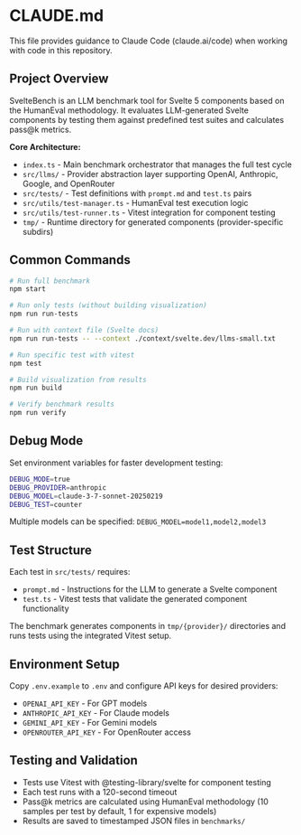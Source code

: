 # CLAUDE.md

This file provides guidance to Claude Code (claude.ai/code) when working with code in this repository.

## Project Overview

SvelteBench is an LLM benchmark tool for Svelte 5 components based on the HumanEval methodology. It evaluates LLM-generated Svelte components by testing them against predefined test suites and calculates pass@k metrics.

**Core Architecture:**
- `index.ts` - Main benchmark orchestrator that manages the full test cycle
- `src/llms/` - Provider abstraction layer supporting OpenAI, Anthropic, Google, and OpenRouter
- `src/tests/` - Test definitions with `prompt.md` and `test.ts` pairs
- `src/utils/test-manager.ts` - HumanEval test execution logic
- `src/utils/test-runner.ts` - Vitest integration for component testing
- `tmp/` - Runtime directory for generated components (provider-specific subdirs)

## Common Commands

```bash
# Run full benchmark
npm start

# Run only tests (without building visualization)
npm run run-tests

# Run with context file (Svelte docs)
npm run run-tests -- --context ./context/svelte.dev/llms-small.txt

# Run specific test with vitest
npm test

# Build visualization from results
npm run build

# Verify benchmark results
npm run verify
```

## Debug Mode

Set environment variables for faster development testing:

```bash
DEBUG_MODE=true
DEBUG_PROVIDER=anthropic
DEBUG_MODEL=claude-3-7-sonnet-20250219
DEBUG_TEST=counter
```

Multiple models can be specified: `DEBUG_MODEL=model1,model2,model3`

## Test Structure

Each test in `src/tests/` requires:
- `prompt.md` - Instructions for the LLM to generate a Svelte component
- `test.ts` - Vitest tests that validate the generated component functionality

The benchmark generates components in `tmp/{provider}/` directories and runs tests using the integrated Vitest setup.

## Environment Setup

Copy `.env.example` to `.env` and configure API keys for desired providers:
- `OPENAI_API_KEY` - For GPT models
- `ANTHROPIC_API_KEY` - For Claude models  
- `GEMINI_API_KEY` - For Gemini models
- `OPENROUTER_API_KEY` - For OpenRouter access

## Testing and Validation

- Tests use Vitest with @testing-library/svelte for component testing
- Each test runs with a 120-second timeout
- Pass@k metrics are calculated using HumanEval methodology (10 samples per test by default, 1 for expensive models)
- Results are saved to timestamped JSON files in `benchmarks/`